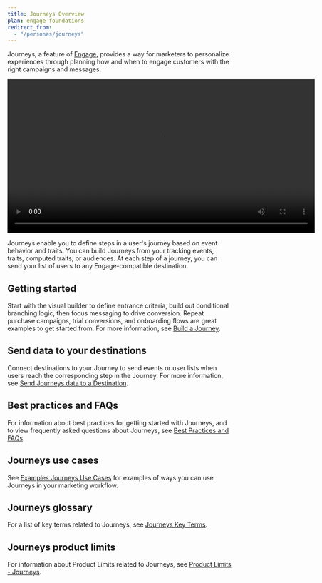```yaml
---
title: Journeys Overview
plan: engage-foundations
redirect_from:
  - "/personas/journeys"
---
```


Journeys, a feature of [Engage](/docs/engage/), provides a way for marketers to personalize experiences through planning how and when to engage customers with the right campaigns and messages.

<video width="690px" controls autoplay aria-label="Demo video setting up a new journey with entry and true/false split conditions.">
  <source src="images/journeys-teaser.webm" type="video/webm">
  <source src="images/journeys-teaser.mp4" type="video/mp4">
</video>

Journeys enable you to define steps in a user's journey based on event behavior and traits. You can build Journeys from your tracking events, traits, computed traits, or audiences. At each step of a journey, you can send your list of users to any Engage-compatible destination.

## Getting started

Start with the visual builder to define entrance criteria, build out conditional branching logic, then focus messaging to drive conversion. Repeat purchase campaigns, trial conversions, and onboarding flows are great examples to get started from. For more information, see [Build a Journey](/docs/engage/journeys/build-journey).

## Send data to your destinations

Connect destinations to your Journey to send events or user lists when users reach the corresponding step in the Journey. For more information, see [Send Journeys data to a Destination](/docs/engage/journeys/send-data).

## Best practices and FAQs

For information about best practices for getting started with Journeys, and to view frequently asked questions about Journeys, see [Best Practices and FAQs](/docs/engage/journeys/faq-best-practices).

## Journeys use cases

See [Examples Journeys Use Cases](/docs/engage/journeys/use-cases/) for examples of ways you can use Journeys in your marketing workflow.

## Journeys glossary

For a list of key terms related to Journeys, see [Journeys Key Terms](/docs/engage/journeys/key-terms).

## Journeys product limits

For information about Product Limits related to Journeys, see [Product Limits - Journeys](/docs/engage/product-limits#journeys).

